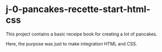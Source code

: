 # j-0-pancakes-recette-start-html-css

This project contains a basic receipe book for creating a lot of pancakes.

Here, the purpose was just to make integration HTML and CSS.

